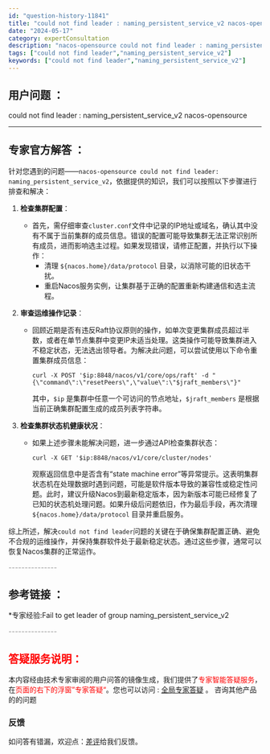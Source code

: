 ```yaml
---
id: "question-history-11841"
title: "could not find leader : naming_persistent_service_v2 nacos-opensource"
date: "2024-05-17"
category: expertConsultation
description: "nacos-opensource could not find leader : naming_persistent_service_v2"
tags: ["could not find leader","naming_persistent_service_v2"]
keywords: ["could not find leader","naming_persistent_service_v2"]
---
```


## 用户问题 ： 
 could not find leader : naming_persistent_service_v2 nacos-opensource 

---------------
## 专家官方解答 ：

针对您遇到的问题——`nacos-opensource could not find leader: naming_persistent_service_v2`，依据提供的知识，我们可以按照以下步骤进行排查和解决：

1. **检查集群配置**：
   - 首先，需仔细审查`cluster.conf`文件中记录的IP地址或域名，确认其中没有不属于当前集群的成员信息。错误的配置可能导致集群无法正常识别所有成员，进而影响选主过程。如果发现错误，请修正配置，并执行以下操作：
     - 清理 `${nacos.home}/data/protocol` 目录，以消除可能的旧状态干扰。
     - 重启Nacos服务实例，让集群基于正确的配置重新构建通信和选主流程。

2. **审查运维操作记录**：
   - 回顾近期是否有违反Raft协议原则的操作，如单次变更集群成员超过半数，或者在单节点集群中变更IP未适当处理。这类操作可能导致集群进入不稳定状态，无法选出领导者。为解决此问题，可以尝试使用以下命令重置集群成员信息：
     ```
     curl -X POST '$ip:8848/nacos/v1/core/ops/raft' -d "{\"command\":\"resetPeers\",\"value\":\"$jraft_members\"}"
     ```
     其中，`$ip` 是集群中任意一个可访问的节点地址，`$jraft_members` 是根据当前正确集群配置生成的成员列表字符串。

3. **检查集群状态机健康状况**：
   - 如果上述步骤未能解决问题，进一步通过API检查集群状态：
     ```
     curl -X GET '$ip:8848/nacos/v1/core/cluster/nodes'
     ```
     观察返回信息中是否含有“state machine error”等异常提示。这表明集群状态机在处理数据时遇到问题，可能是软件版本导致的兼容性或稳定性问题。此时，建议升级Nacos到最新稳定版本，因为新版本可能已经修复了已知的状态机处理问题。如果升级后问题依旧，作为最后手段，再次清理 `${nacos.home}/data/protocol` 目录并重启服务。

综上所述，解决`could not find leader`问题的关键在于确保集群配置正确、避免不合规的运维操作，并保持集群软件处于最新稳定状态。通过这些步骤，通常可以恢复Nacos集群的正常运作。


<font color="#949494">---------------</font> 


## 参考链接 ：

*专家经验:Fail to get leader of group naming_persistent_service_v2 


 <font color="#949494">---------------</font> 
 


## <font color="#FF0000">答疑服务说明：</font> 

本内容经由技术专家审阅的用户问答的镜像生成，我们提供了<font color="#FF0000">专家智能答疑服务</font>，在<font color="#FF0000">页面的右下的浮窗”专家答疑“</font>。您也可以访问 : [全局专家答疑](https://opensource.alibaba.com/chatBot) 。 咨询其他产品的的问题

### 反馈
如问答有错漏，欢迎点：[差评](https://ai.nacos.io/user/feedbackByEnhancerGradePOJOID?enhancerGradePOJOId=13820)给我们反馈。
